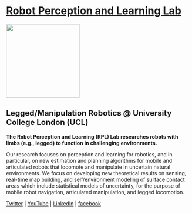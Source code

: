 # [Robot Perception and Learning Lab](https://rpl-as-ucl.github.io/)

<img src="https://rpl-as-ucl.github.io/images/logos/rpl-cs-ucl-logo.png" align="center" width="200">

## Legged/Manipulation Robotics @ University College London (UCL)

**The Robot Perception and Learning (RPL) Lab researches robots with limbs (e.g., legged) to function in challenging environments.**

Our research focuses on perception and learning for robotics, and in particular, on new estimation and planning algorithms for mobile and articulated robots that locomote and manipulate in uncertain natural environments. We focus on developing new theoretical results on sensing, real-time map building, and self/environment modeling of surface contact areas which include statistical models of uncertainty, for the purpose of mobile robot navigation, articulated manipulation, and legged locomotion.


[Twitter](https://twitter.com/rpl_as_ucl) |
[YouTube](https://www.youtube.com/channel/UCXFI8v7kLvEUSTu3-qK0b0g) |
[LinkedIn](https://www.linkedin.com/company/rplucl) |
[facebook](https://www.facebook.com/RPL.UCL)

